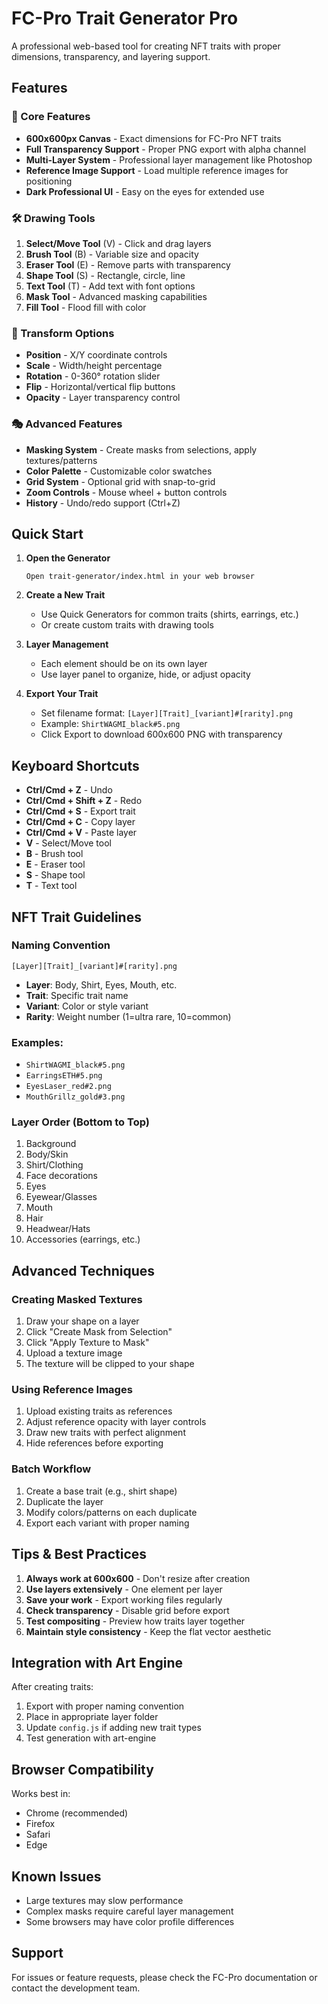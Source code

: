 # FC-Pro Trait Generator Pro

A professional web-based tool for creating NFT traits with proper dimensions, transparency, and layering support.

## Features

### 🎨 Core Features
- **600x600px Canvas** - Exact dimensions for FC-Pro NFT traits
- **Full Transparency Support** - Proper PNG export with alpha channel
- **Multi-Layer System** - Professional layer management like Photoshop
- **Reference Image Support** - Load multiple reference images for positioning
- **Dark Professional UI** - Easy on the eyes for extended use

### 🛠️ Drawing Tools
1. **Select/Move Tool** (V) - Click and drag layers
2. **Brush Tool** (B) - Variable size and opacity
3. **Eraser Tool** (E) - Remove parts with transparency
4. **Shape Tool** (S) - Rectangle, circle, line
5. **Text Tool** (T) - Add text with font options
6. **Mask Tool** - Advanced masking capabilities
7. **Fill Tool** - Flood fill with color

### 🔄 Transform Options
- **Position** - X/Y coordinate controls
- **Scale** - Width/height percentage
- **Rotation** - 0-360° rotation slider
- **Flip** - Horizontal/vertical flip buttons
- **Opacity** - Layer transparency control

### 🎭 Advanced Features
- **Masking System** - Create masks from selections, apply textures/patterns
- **Color Palette** - Customizable color swatches
- **Grid System** - Optional grid with snap-to-grid
- **Zoom Controls** - Mouse wheel + button controls
- **History** - Undo/redo support (Ctrl+Z)

## Quick Start

1. **Open the Generator**
   ```
   Open trait-generator/index.html in your web browser
   ```

2. **Create a New Trait**
   - Use Quick Generators for common traits (shirts, earrings, etc.)
   - Or create custom traits with drawing tools

3. **Layer Management**
   - Each element should be on its own layer
   - Use layer panel to organize, hide, or adjust opacity

4. **Export Your Trait**
   - Set filename format: `[Layer][Trait]_[variant]#[rarity].png`
   - Example: `ShirtWAGMI_black#5.png`
   - Click Export to download 600x600 PNG with transparency

## Keyboard Shortcuts

- **Ctrl/Cmd + Z** - Undo
- **Ctrl/Cmd + Shift + Z** - Redo
- **Ctrl/Cmd + S** - Export trait
- **Ctrl/Cmd + C** - Copy layer
- **Ctrl/Cmd + V** - Paste layer
- **V** - Select/Move tool
- **B** - Brush tool
- **E** - Eraser tool
- **S** - Shape tool
- **T** - Text tool

## NFT Trait Guidelines

### Naming Convention
```
[Layer][Trait]_[variant]#[rarity].png
```
- **Layer**: Body, Shirt, Eyes, Mouth, etc.
- **Trait**: Specific trait name
- **Variant**: Color or style variant
- **Rarity**: Weight number (1=ultra rare, 10=common)

### Examples:
- `ShirtWAGMI_black#5.png`
- `EarringsETH#5.png`
- `EyesLaser_red#2.png`
- `MouthGrillz_gold#3.png`

### Layer Order (Bottom to Top)
1. Background
2. Body/Skin
3. Shirt/Clothing
4. Face decorations
5. Eyes
6. Eyewear/Glasses
7. Mouth
8. Hair
9. Headwear/Hats
10. Accessories (earrings, etc.)

## Advanced Techniques

### Creating Masked Textures
1. Draw your shape on a layer
2. Click "Create Mask from Selection"
3. Click "Apply Texture to Mask"
4. Upload a texture image
5. The texture will be clipped to your shape

### Using Reference Images
1. Upload existing traits as references
2. Adjust reference opacity with layer controls
3. Draw new traits with perfect alignment
4. Hide references before exporting

### Batch Workflow
1. Create a base trait (e.g., shirt shape)
2. Duplicate the layer
3. Modify colors/patterns on each duplicate
4. Export each variant with proper naming

## Tips & Best Practices

1. **Always work at 600x600** - Don't resize after creation
2. **Use layers extensively** - One element per layer
3. **Save your work** - Export working files regularly
4. **Check transparency** - Disable grid before export
5. **Test compositing** - Preview how traits layer together
6. **Maintain style consistency** - Keep the flat vector aesthetic

## Integration with Art Engine

After creating traits:
1. Export with proper naming convention
2. Place in appropriate layer folder
3. Update `config.js` if adding new trait types
4. Test generation with art-engine

## Browser Compatibility

Works best in:
- Chrome (recommended)
- Firefox
- Safari
- Edge

## Known Issues

- Large textures may slow performance
- Complex masks require careful layer management
- Some browsers may have color profile differences

## Support

For issues or feature requests, please check the FC-Pro documentation or contact the development team.